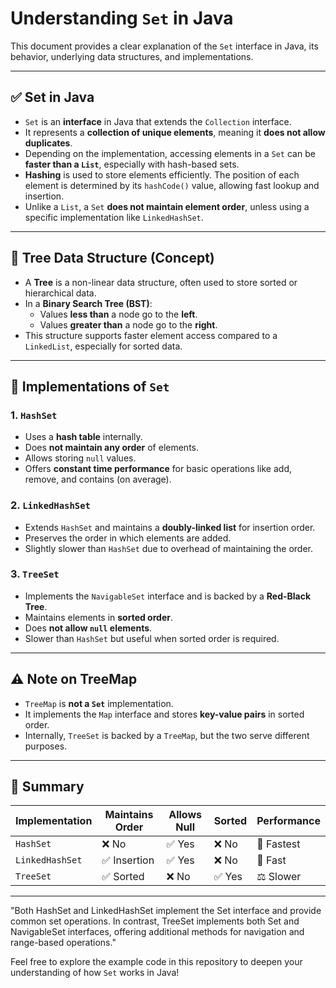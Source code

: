 # Understanding `Set` in Java

This document provides a clear explanation of the `Set` interface in Java, its behavior, underlying data structures, and implementations.

---

## ✅ Set in Java

- `Set` is an **interface** in Java that extends the `Collection` interface.
- It represents a **collection of unique elements**, meaning it **does not allow duplicates**.
- Depending on the implementation, accessing elements in a `Set` can be **faster than a `List`**, especially with hash-based sets.
- **Hashing** is used to store elements efficiently. The position of each element is determined by its `hashCode()` value, allowing fast lookup and insertion.
- Unlike a `List`, a `Set` **does not maintain element order**, unless using a specific implementation like `LinkedHashSet`.

---

## 🌳 Tree Data Structure (Concept)

- A **Tree** is a non-linear data structure, often used to store sorted or hierarchical data.
- In a **Binary Search Tree (BST)**:
  - Values **less than** a node go to the **left**.
  - Values **greater than** a node go to the **right**.
- This structure supports faster element access compared to a `LinkedList`, especially for sorted data.

---

## 🔨 Implementations of `Set`

### 1. `HashSet`
- Uses a **hash table** internally.
- Does **not maintain any order** of elements.
- Allows storing `null` values.
- Offers **constant time performance** for basic operations like add, remove, and contains (on average).

### 2. `LinkedHashSet`
- Extends `HashSet` and maintains a **doubly-linked list** for insertion order.
- Preserves the order in which elements are added.
- Slightly slower than `HashSet` due to overhead of maintaining the order.

### 3. `TreeSet`
- Implements the `NavigableSet` interface and is backed by a **Red-Black Tree**.
- Maintains elements in **sorted order**.
- Does **not allow `null` elements**.
- Slower than `HashSet` but useful when sorted order is required.

---

## ⚠️ Note on TreeMap

- `TreeMap` is **not a `Set`** implementation.
- It implements the `Map` interface and stores **key-value pairs** in sorted order.
- Internally, `TreeSet` is backed by a `TreeMap`, but the two serve different purposes.

---

## 📘 Summary

| Implementation   | Maintains Order | Allows Null | Sorted | Performance |
|------------------|------------------|-------------|--------|-------------|
| `HashSet`        | ❌ No             | ✅ Yes       | ❌ No   | 🔼 Fastest   |
| `LinkedHashSet`  | ✅ Insertion      | ✅ Yes       | ❌ No   | 🔼 Fast      |
| `TreeSet`        | ✅ Sorted         | ❌ No        | ✅ Yes  | ⚖️ Slower    |

---

"Both HashSet and LinkedHashSet implement the Set interface and provide common set operations. In contrast, TreeSet implements both Set and NavigableSet interfaces, offering additional methods for navigation and range-based operations."

Feel free to explore the example code in this repository to deepen your understanding of how `Set` works in Java!
